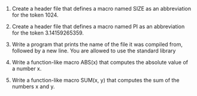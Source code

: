 1. Create a header file that defines a macro named SIZE as an abbreviation for the token 1024.
2. Create a header file that defines a macro named PI as an abbreviation for the token 3.14159265359.
3. Write a program that prints the name of the file it was compiled from, followed by a new line.
	 You are allowed to use the standard library

4. Write a function-like macro ABS(x) that computes the absolute value of a number x.
5. Write a function-like macro SUM(x, y) that computes the sum of the numbers x and y.
